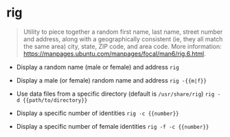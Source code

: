 # rig
> Utility to piece together a random first name, last name, street number and address, along with a geographically consistent (ie, they all match the same area) city, state, ZIP code, and area code.
> More information: <https://manpages.ubuntu.com/manpages/focal/man6/rig.6.html>.

- Display a random name (male or female) and address
`rig`

- Display a male (or female) random name and address
`rig -{{m|f}}`

- Use data files from a specific directory (default is `/usr/share/rig`)
`rig -d {{path/to/directory}}`

- Display a specific number of identities
`rig -c {{number}}`

- Display a specific number of female identities
`rig -f -c {{number}}`
